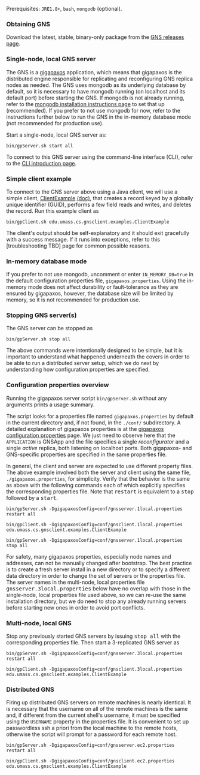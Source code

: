 
Prerequisites: `JRE1.8+`, `bash`, `mongodb` (optional).

### Obtaining  GNS
Download the latest, stable, binary-only package from the [GNS releases page](https://github.com/MobilityFirst/GNS/releases).

[//]: # (This is a comment, it will not be included)

### Single-node, local GNS server
The GNS is a [gigapaxos](https://github.com/MobilityFirst/gigapaxos) application, which means that gigapaxos is the distributed engine responsible for replicating and reconfiguring GNS replica nodes as needed. The GNS uses mongodb as its underlying database by default, so it is necessary to have mongodb running (on localhost and its default port) before starting the GNS. If mongodb is not already running, refer to the [mongodb installation instructions page](https://docs.mongodb.com/manual/installation/) to set that up (recommended). If you prefer to not use mongodb for now, refer to the instructions further below to run the GNS in the in-memory database mode (not recommended for production use). 

Start a single-node, local GNS server as: 

```
bin/gpServer.sh start all
```

To connect to this GNS server using the command-line interface (CLI), refer to the [CLI introduction page](https://github.com/MobilityFirst/GNS/wiki/Command-Line-Interface).

### Simple client example
To connect to the GNS server above using a Java client, we will use a simple client, [ClientExample](https://github.com/MobilityFirst/GNS/blob/master/src/edu/umass/cs/gnsclient/examples/ClientExample.java) [(doc)](http://mobilityfirst.github.io/GNS/doc/edu/umass/cs/gnsclient/examples/ClientExample.html), that creates a record keyed by a globally unique identifier (GUID), performs a few field reads and writes, and deletes the record. Run this example client as

```
bin/gpClient.sh edu.umass.cs.gnsclient.examples.ClientExample
```

The client's output should be self-explanatory and it should exit gracefully with a success message. If it runs into exceptions, refer to this [troubleshooting TBD] page for common possible reasons.

### In-memory database mode
If you prefer to not use mongodb, uncomment or enter `IN_MEMORY_DB=true` in the default configuration properties file, `gigapaxos.properties`. Using the in-memory mode does not affect durability or fault-tolerance as they are ensured by gigapaxos, however, the database size will be limited by memory, so it is not recommended for production use.

### Stopping GNS server(s)

The GNS server can be stopped as

```
bin/gpServer.sh stop all
```

The above commands were intentionally designed to be simple, but it is important to understand what happened underneath the covers in order to be able to run a distributed server setup, which we do next by understanding how configuration properties are specified.

### Configuration properties overview
Running the gigapaxos server script `bin/gpServer.sh` without any arguments prints a usage summary.

The script looks for a properties file named `gigapaxos.properties` by default in the current directory and, if not found, in the `./conf/` subdirectory. A detailed explanation of gigapaxos properties is at the [gigapaxos configuration properties](https://github.com/MobilityFirst/gigapaxos/wiki/Configuration-properties) page. We just need to observe here that the `APPLICATION` is GNSApp and the file specifies a single _reconfigurator_ and a single _active_ replica, both listening on localhost ports. Both gigapaxos- and GNS-specific properties are specified in the same properties file.

In general, the client and server are expected to use different property files. The above example involved both the server and client using the same file, `./gigapaxos.properties`, for simplicity. Verify that the behavior is the same as above with the following commands each of which explicitly specifies the corresponding properties file. Note that <tt>restart</tt> is equivalent to a <tt>stop</tt> followed by a <tt>start</tt>.


    bin/gpServer.sh -DgigapaxosConfig=conf/gnsserver.1local.properties restart all

    bin/gpClient.sh -DgigapaxosConfig=conf/gnsclient.1local.properties edu.umass.cs.gnsclient.examples.ClientExample

    bin/gpServer.sh -DgigapaxosConfig=conf/gnsserver.1local.properties stop all


For safety, many gigapaxos properties, especially node names and addresses, can not be manually changed after bootstrap. The best practice is to create a fresh server install in a new directory or to specify a different data directory in order to change the set of servers or the properties file. The server names in the multi-node, local properties file <tt>gnsserver.3local.properties</tt> below have no overlap with those in the single-node, local properties file used above, so we can re-use the same installation directory, but we do need to stop any already running servers before starting new ones in order to avoid port conflicts.

### Multi-node, local GNS
Stop any previously started GNS servers by issuing <tt>stop all</tt> with the corresponding properties file. Then start a 3-replicated GNS server as

```
bin/gpServer.sh -DgigapaxosConfig=conf/gnsserver.3local.properties restart all

bin/gpClient.sh -DgigapaxosConfig=conf/gnsclient.3local.properties edu.umass.cs.gnsclient.examples.ClientExample
```

### Distributed GNS 
Firing up distributed GNS servers on remote machines is nearly identical. It is necessary that the username on all of the remote machines is the same and, if different from the current shell's username, it must be specified using the `USERNAME` property in the properties file. It is convenient to set up passwordless ssh a priori from the local machine to the remote hosts, otherwise the script will prompt for a password for each remote host.

```
bin/gpServer.sh -DgigapaxosConfig=conf/gnsserver.ec2.properties restart all

bin/gpClient.sh -DgigapaxosConfig=conf/gnsclient.ec2.properties edu.umass.cs.gnsclient.examples.ClientExample
```
